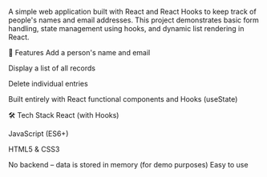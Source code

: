 A simple web application built with React and React Hooks to keep track of people's names and email addresses. This project demonstrates basic form handling, state management using hooks, and dynamic list rendering in React.

🚀 Features
Add a person's name and email

Display a list of all records

Delete individual entries

Built entirely with React functional components and Hooks (useState)

🛠️ Tech Stack
React (with Hooks)

JavaScript (ES6+)

HTML5 & CSS3

No backend – data is stored in memory (for demo purposes)
Easy to use 
